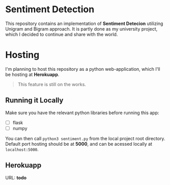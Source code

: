 # Sentiment Detection

This repository contains an implementation of **Sentiment Detecion** utilizing Unigram and Bigram approach. It is partly done as my university project, which I decided to continue and share with the world.

# Hosting

I'm planning to host this repository as a python web-application, which I'll be hosting at **Herokuapp**.
> This feature is still on the works.

## Running it Locally

Make sure you have the relevant python libraries before running this app:
 - [ ] flask
 - [ ] numpy
 
You can then call `python3 sentiment.py` from the local project root directory. Default port hosting should be at **5000**, and can be acessed locally at `localhost:5000`.

## Herokuapp
URL: **todo** 
